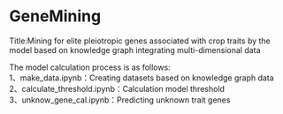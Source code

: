 # GeneMining
Title:Mining for elite pleiotropic genes associated with crop traits by the model based on knowledge graph integrating multi-dimensional data

The model calculation process is as follows:<br>
1、make_data.ipynb：Creating datasets based on knowledge graph data<br>
2、calculate_threshold.ipynb：Calculation model threshold<br>
3、unknow_gene_cal.ipynb：Predicting unknown trait genes<br>
